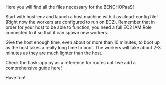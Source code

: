 
Here you will find all the files necessary for the BENCHOPaaS! 

Start with host-env and launch a host machine with it as cloud-config file! (Right now the workers are configured to run on EC2). Remember that in order for your host to be able to function, you need a full EC2 IAM Role connected to it so that it can spawn new workers. 

Give the host enough time, even about or more than 10 minutes, to boot up as the host takes a really long time to boot. The workers will take about 2-3 minutes as they are much lighter than the host.

Check the flask-app.py as a reference for routes until we add a comprehensive guide here! 

Have fun!
